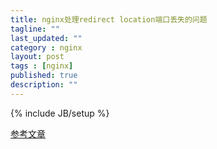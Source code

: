 ```yaml
---
title: nginx处理redirect location端口丢失的问题
tagline: ""
last_updated: ""
category : nginx
layout: post
tags : [nginx]
published: true
description: ""
---
```

{% include JB/setup %}

[参考文章](http://my.oschina.net/abcfy2/blog/532041)  
